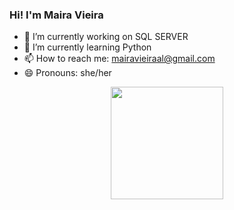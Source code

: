 ### Hi! I'm Maira Vieira

- 🔭 I’m currently working on SQL SERVER
- 🌱 I’m currently learning Python
- 📫 How to reach me: mairavieiraal@gmail.com
- 😄 Pronouns: she/her

<div align="center">
  <a href="https://github.com/Mairavieira">
  <img height="180em" src="https://github-readme-stats.vercel.app/api?username=Mairavieira&show_icons=true&theme=dark&include_all_commits=true&count_private=true"/>
<!--  <img height="180em" src="https://github-readme-stats.vercel.app/api/top-langs/?username=Mairavieira&layout=compact&langs_count=7&theme=dark"/>
</div>

<div style="display: inline_block"><br>
  <img align="center" alt="Rafa-Csharp" height="30" width="40" src="https://cdn.jsdelivr.net/gh/devicons/devicon/icons/microsoftsqlserver/microsoftsqlserver-plain.svg">
  <img align="center" alt="Rafa-Python" height="30" width="40" src="https://raw.githubusercontent.com/devicons/devicon/master/icons/python/python-original.svg">
</div>

##
-->
